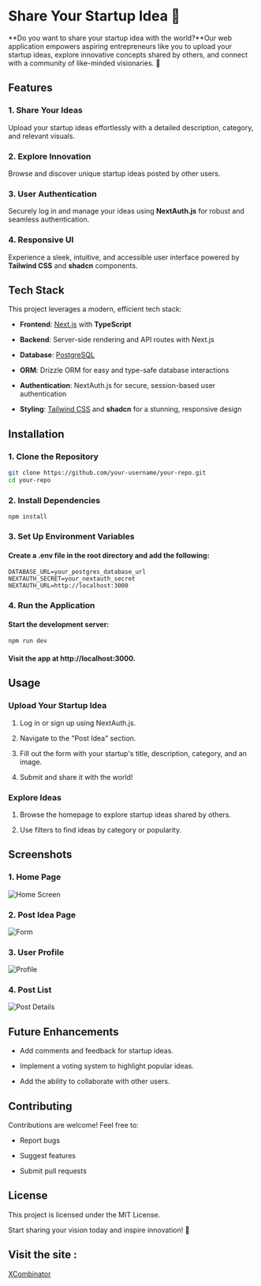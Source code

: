 Share Your Startup Idea 🌟
==========================

**Do you want to share your startup idea with the world?**Our web application empowers aspiring entrepreneurs like you to upload your startup ideas, explore innovative concepts shared by others, and connect with a community of like-minded visionaries. 🚀

Features
--------

### 1\. **Share Your Ideas**

Upload your startup ideas effortlessly with a detailed description, category, and relevant visuals.

### 2\. **Explore Innovation**

Browse and discover unique startup ideas posted by other users.

### 3\. **User Authentication**

Securely log in and manage your ideas using **NextAuth.js** for robust and seamless authentication.

### 4\. **Responsive UI**

Experience a sleek, intuitive, and accessible user interface powered by **Tailwind CSS** and **shadcn** components.

Tech Stack
----------

This project leverages a modern, efficient tech stack:

*   **Frontend**: [Next.js](https://nextjs.org/) with **TypeScript**
    
*   **Backend**: Server-side rendering and API routes with Next.js
    
*   **Database**: [PostgreSQL](https://www.postgresql.org/)
    
*   **ORM**: Drizzle ORM for easy and type-safe database interactions
    
*   **Authentication**: NextAuth.js for secure, session-based user authentication
    
*   **Styling**: [Tailwind CSS](https://tailwindcss.com/) and **shadcn** for a stunning, responsive design
    

Installation
------------

### 1\. Clone the Repository

```bash
git clone https://github.com/your-username/your-repo.git
cd your-repo
``` 

### 2\. Install Dependencies

```
npm install
```

### 3\. Set Up Environment Variables

#### Create a .env file in the root directory and add the following:
```
DATABASE_URL=your_postgres_database_url
NEXTAUTH_SECRET=your_nextauth_secret
NEXTAUTH_URL=http://localhost:3000
```
### 4\. Run the Application

#### Start the development server:

```
npm run dev
``` 

#### Visit the app at http://localhost:3000.


Usage
-----

### **Upload Your Startup Idea**

1.  Log in or sign up using NextAuth.js.
    
2.  Navigate to the "Post Idea" section.
    
3.  Fill out the form with your startup's title, description, category, and an image.
    
4.  Submit and share it with the world!
    

### **Explore Ideas**

1.  Browse the homepage to explore startup ideas shared by others.
    
2.  Use filters to find ideas by category or popularity.
    

Screenshots
-----------

### 1\. Home Page

![Home Screen](.\xcombinator\screenshots\Home.png)

### 2\. Post Idea Page

![Form](.\xcombinator\screenshots\form.png)

### 3\. User Profile

![Profile](.\xcombinator\screenshots\profile.png)

### 4\. Post List

![Post Details](.\xcombinator\screenshots\Posts.png)




Future Enhancements
-------------------

*   Add comments and feedback for startup ideas.
    
*   Implement a voting system to highlight popular ideas.
    
*   Add the ability to collaborate with other users.
    

Contributing
------------

Contributions are welcome! Feel free to:

*   Report bugs
    
*   Suggest features
    
*   Submit pull requests
    

License
-------

This project is licensed under the MIT License.

Start sharing your vision today and inspire innovation! 🌟
## Visit the site : 
[XCombinator](https://x-combinator-startup.vercel.app/)